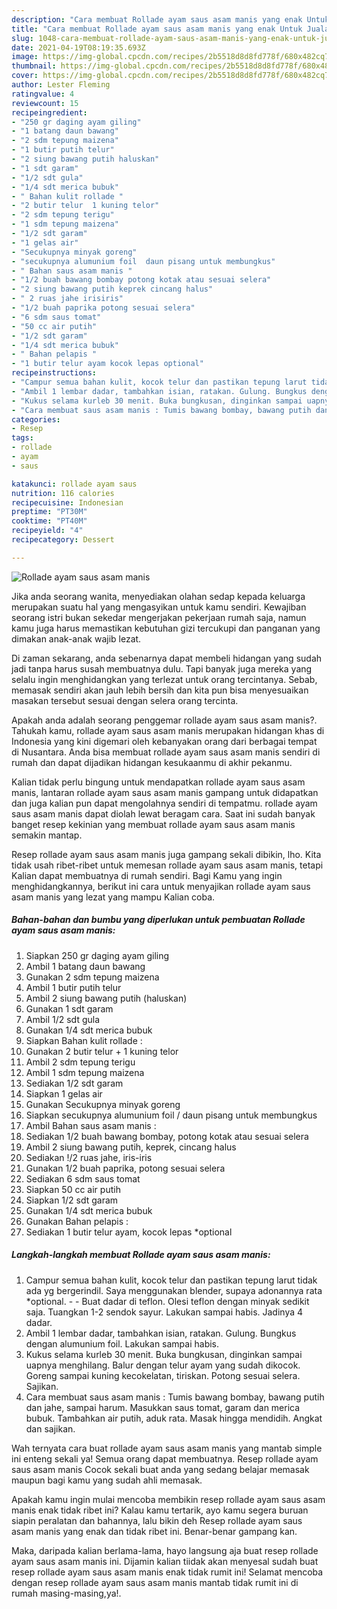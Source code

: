 ```yaml
---
description: "Cara membuat Rollade ayam saus asam manis yang enak Untuk Jualan"
title: "Cara membuat Rollade ayam saus asam manis yang enak Untuk Jualan"
slug: 1048-cara-membuat-rollade-ayam-saus-asam-manis-yang-enak-untuk-jualan
date: 2021-04-19T08:19:35.693Z
image: https://img-global.cpcdn.com/recipes/2b5518d8d8fd778f/680x482cq70/rollade-ayam-saus-asam-manis-foto-resep-utama.jpg
thumbnail: https://img-global.cpcdn.com/recipes/2b5518d8d8fd778f/680x482cq70/rollade-ayam-saus-asam-manis-foto-resep-utama.jpg
cover: https://img-global.cpcdn.com/recipes/2b5518d8d8fd778f/680x482cq70/rollade-ayam-saus-asam-manis-foto-resep-utama.jpg
author: Lester Fleming
ratingvalue: 4
reviewcount: 15
recipeingredient:
- "250 gr daging ayam giling"
- "1 batang daun bawang"
- "2 sdm tepung maizena"
- "1 butir putih telur"
- "2 siung bawang putih haluskan"
- "1 sdt garam"
- "1/2 sdt gula"
- "1/4 sdt merica bubuk"
- " Bahan kulit rollade "
- "2 butir telur  1 kuning telor"
- "2 sdm tepung terigu"
- "1 sdm tepung maizena"
- "1/2 sdt garam"
- "1 gelas air"
- "Secukupnya minyak goreng"
- "secukupnya alumunium foil  daun pisang untuk membungkus"
- " Bahan saus asam manis "
- "1/2 buah bawang bombay potong kotak atau sesuai selera"
- "2 siung bawang putih keprek cincang halus"
- " 2 ruas jahe irisiris"
- "1/2 buah paprika potong sesuai selera"
- "6 sdm saus tomat"
- "50 cc air putih"
- "1/2 sdt garam"
- "1/4 sdt merica bubuk"
- " Bahan pelapis "
- "1 butir telur ayam kocok lepas optional"
recipeinstructions:
- "Campur semua bahan kulit, kocok telur dan pastikan tepung larut tidak ada yg bergerindil. Saya menggunakan blender, supaya adonannya rata *optional.   Buat dadar di teflon. Olesi teflon dengan minyak sedikit saja. Tuangkan 1-2 sendok sayur. Lakukan sampai habis. Jadinya 4 dadar."
- "Ambil 1 lembar dadar, tambahkan isian, ratakan. Gulung. Bungkus dengan alumunium foil. Lakukan sampai habis."
- "Kukus selama kurleb 30 menit. Buka bungkusan, dinginkan sampai uapnya menghilang. Balur dengan telur ayam yang sudah dikocok. Goreng sampai kuning kecokelatan, tiriskan. Potong sesuai selera. Sajikan."
- "Cara membuat saus asam manis : Tumis bawang bombay, bawang putih dan jahe, sampai harum. Masukkan saus tomat, garam dan merica bubuk. Tambahkan air putih, aduk rata. Masak hingga mendidih. Angkat dan sajikan."
categories:
- Resep
tags:
- rollade
- ayam
- saus

katakunci: rollade ayam saus 
nutrition: 116 calories
recipecuisine: Indonesian
preptime: "PT30M"
cooktime: "PT40M"
recipeyield: "4"
recipecategory: Dessert

---
```



![Rollade ayam saus asam manis](https://img-global.cpcdn.com/recipes/2b5518d8d8fd778f/680x482cq70/rollade-ayam-saus-asam-manis-foto-resep-utama.jpg)

Jika anda seorang wanita, menyediakan olahan sedap kepada keluarga merupakan suatu hal yang mengasyikan untuk kamu sendiri. Kewajiban seorang istri bukan sekedar mengerjakan pekerjaan rumah saja, namun kamu juga harus memastikan kebutuhan gizi tercukupi dan panganan yang dimakan anak-anak wajib lezat.

Di zaman  sekarang, anda sebenarnya dapat membeli hidangan yang sudah jadi tanpa harus susah membuatnya dulu. Tapi banyak juga mereka yang selalu ingin menghidangkan yang terlezat untuk orang tercintanya. Sebab, memasak sendiri akan jauh lebih bersih dan kita pun bisa menyesuaikan masakan tersebut sesuai dengan selera orang tercinta. 



Apakah anda adalah seorang penggemar rollade ayam saus asam manis?. Tahukah kamu, rollade ayam saus asam manis merupakan hidangan khas di Indonesia yang kini digemari oleh kebanyakan orang dari berbagai tempat di Nusantara. Anda bisa membuat rollade ayam saus asam manis sendiri di rumah dan dapat dijadikan hidangan kesukaanmu di akhir pekanmu.

Kalian tidak perlu bingung untuk mendapatkan rollade ayam saus asam manis, lantaran rollade ayam saus asam manis gampang untuk didapatkan dan juga kalian pun dapat mengolahnya sendiri di tempatmu. rollade ayam saus asam manis dapat diolah lewat beragam cara. Saat ini sudah banyak banget resep kekinian yang membuat rollade ayam saus asam manis semakin mantap.

Resep rollade ayam saus asam manis juga gampang sekali dibikin, lho. Kita tidak usah ribet-ribet untuk memesan rollade ayam saus asam manis, tetapi Kalian dapat membuatnya di rumah sendiri. Bagi Kamu yang ingin menghidangkannya, berikut ini cara untuk menyajikan rollade ayam saus asam manis yang lezat yang mampu Kalian coba.

<!--inarticleads1-->

##### Bahan-bahan dan bumbu yang diperlukan untuk pembuatan Rollade ayam saus asam manis:

1. Siapkan 250 gr daging ayam giling
1. Ambil 1 batang daun bawang
1. Gunakan 2 sdm tepung maizena
1. Ambil 1 butir putih telur
1. Ambil 2 siung bawang putih (haluskan)
1. Gunakan 1 sdt garam
1. Ambil 1/2 sdt gula
1. Gunakan 1/4 sdt merica bubuk
1. Siapkan  Bahan kulit rollade :
1. Gunakan 2 butir telur + 1 kuning telor
1. Ambil 2 sdm tepung terigu
1. Ambil 1 sdm tepung maizena
1. Sediakan 1/2 sdt garam
1. Siapkan 1 gelas air
1. Gunakan Secukupnya minyak goreng
1. Siapkan secukupnya alumunium foil / daun pisang untuk membungkus
1. Ambil  Bahan saus asam manis :
1. Sediakan 1/2 buah bawang bombay, potong kotak atau sesuai selera
1. Ambil 2 siung bawang putih, keprek, cincang halus
1. Sediakan  !/2 ruas jahe, iris-iris
1. Gunakan 1/2 buah paprika, potong sesuai selera
1. Sediakan 6 sdm saus tomat
1. Siapkan 50 cc air putih
1. Siapkan 1/2 sdt garam
1. Gunakan 1/4 sdt merica bubuk
1. Gunakan  Bahan pelapis :
1. Sediakan 1 butir telur ayam, kocok lepas *optional




<!--inarticleads2-->

##### Langkah-langkah membuat Rollade ayam saus asam manis:

1. Campur semua bahan kulit, kocok telur dan pastikan tepung larut tidak ada yg bergerindil. Saya menggunakan blender, supaya adonannya rata *optional.  -  - Buat dadar di teflon. Olesi teflon dengan minyak sedikit saja. Tuangkan 1-2 sendok sayur. Lakukan sampai habis. Jadinya 4 dadar.
1. Ambil 1 lembar dadar, tambahkan isian, ratakan. Gulung. Bungkus dengan alumunium foil. Lakukan sampai habis.
1. Kukus selama kurleb 30 menit. Buka bungkusan, dinginkan sampai uapnya menghilang. Balur dengan telur ayam yang sudah dikocok. Goreng sampai kuning kecokelatan, tiriskan. Potong sesuai selera. Sajikan.
1. Cara membuat saus asam manis : Tumis bawang bombay, bawang putih dan jahe, sampai harum. Masukkan saus tomat, garam dan merica bubuk. Tambahkan air putih, aduk rata. Masak hingga mendidih. Angkat dan sajikan.




Wah ternyata cara buat rollade ayam saus asam manis yang mantab simple ini enteng sekali ya! Semua orang dapat membuatnya. Resep rollade ayam saus asam manis Cocok sekali buat anda yang sedang belajar memasak maupun bagi kamu yang sudah ahli memasak.

Apakah kamu ingin mulai mencoba membikin resep rollade ayam saus asam manis enak tidak ribet ini? Kalau kamu tertarik, ayo kamu segera buruan siapin peralatan dan bahannya, lalu bikin deh Resep rollade ayam saus asam manis yang enak dan tidak ribet ini. Benar-benar gampang kan. 

Maka, daripada kalian berlama-lama, hayo langsung aja buat resep rollade ayam saus asam manis ini. Dijamin kalian tiidak akan menyesal sudah buat resep rollade ayam saus asam manis enak tidak rumit ini! Selamat mencoba dengan resep rollade ayam saus asam manis mantab tidak rumit ini di rumah masing-masing,ya!.

